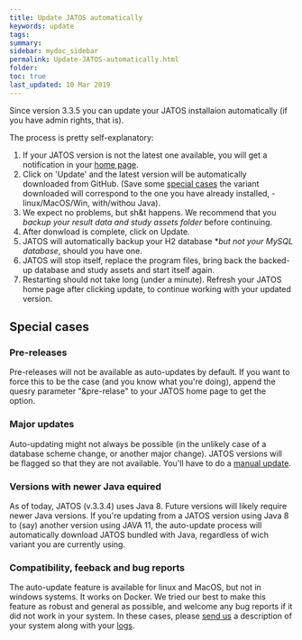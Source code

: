 ```yaml
---
title: Update JATOS automatically
keywords: update
tags:
summary:
sidebar: mydoc_sidebar
permalink: Update-JATOS-automatically.html
folder:
toc: true
last_updated: 10 Mar 2019
---
```


Since version 3.3.5 you can update your JATOS installaion automatically (if you have admin rights, that is).

The process is pretty self-explanatory:

1. If your JATOS version is not the latest one available, you will get a notification in your [home page](http://localhost:9000/). 
1. Click on 'Update' and the latest version will be automatically downloaded from GitHub. (Save some [special cases](#versions-with-newer-Java-required) the variant downloaded will correspond to the one you have already installed, -linux/MacOS/Win, with/withou Java).
1. We expect no problems, but sh&t happens. We recommend that you *backup your result data and study assets folder* before continuing.
1. After donwload is complete, click on Update. 
1. JATOS will automatically backup your H2 database **but not your MySQL database*, should you have one. 
1. JATOS will stop itself, replace the program files, bring back the backed-up database and study assets and start itself again.
1. Restarting should not take long (under a minute). Refresh your JATOS home page after clicking update, to continue working with your updated version.   

## Special cases

### Pre-releases
Pre-releases will not be available as auto-updates by default. If you want to force this to be the case (and you know what you're doing), append the quesry parameter "&pre-relase" to your JATOS home page to get the option.  

### Major updates
Auto-updating might not always be possible (in the unlikely case of a database scheme change, or another major change). JATOS versions will be flagged so that they are not available. You'll have to do a [manual update](Update-JATOS.md).

### Versions with newer Java equired
As of today, JATOS (v.3.3.4) uses Java 8. Future versions will likely require newer Java versions. If you're updating from a JATOS version using Java 8 to (say) another version using JAVA 11, the auto-update process will automatically download JATOS bundled with Java, regardless of wich variant you are currently using.

### Compatibility, feeback and bug reports
The auto-update feature is available for linux and MacOS, but not in windows systems. It works on Docker. 
We tried our best to make this feature as robust and general as possible, and welcome any bug reports if it did not work in your system. In these cases, please [send us](http://www.jatos.org/Contact-us.html) a description of your system along with your [logs](http://www.jatos.org/Troubleshooting.html#read-log-file-in-the-browser). 

